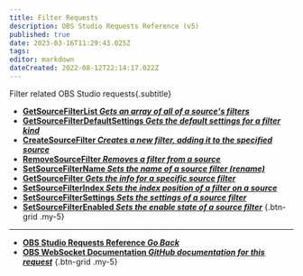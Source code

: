 ```yaml
---
title: Filter Requests
description: OBS Studio Requests Reference (v5)
published: true
date: 2023-03-16T11:29:43.025Z
tags: 
editor: markdown
dateCreated: 2022-08-12T22:14:17.022Z
---
```


Filter related OBS Studio requests{.subtitle}
* [**GetSourceFilterList *Gets an array of all of a source's filters***](/Broadcasters/OBS/Requests/Filter-Requests/GetSourceFilterList)
* [**GetSourceFilterDefaultSettings *Gets the default settings for a filter kind***](/Broadcasters/OBS/Requests/Filter-Requests/GetSourceFilterDefaultSettings)
* [**CreateSourceFilter *Creates a new filter, adding it to the specified source***](/Broadcasters/OBS/Requests/Filter-Requests/CreateSourceFilter)
* [**RemoveSourceFilter *Removes a filter from a source***](/Broadcasters/OBS/Requests/Filter-Requests/RemoveSourceFilter)
* [**SetSourceFilterName *Sets the name of a source filter (rename)***](/Broadcasters/OBS/Requests/Filter-Requests/SetSourceFilterName)
* [**GetSourceFilter *Gets the info for a specific source filter***](/Broadcasters/OBS/Requests/Filter-Requests/GetSourceFilter)
* [**SetSourceFilterIndex *Sets the index position of a filter on a source***](/Broadcasters/OBS/Requests/Filter-Requests/SetSourceFilterIndex)
* [**SetSourceFilterSettings *Sets the settings of a source filter***](/Broadcasters/OBS/Requests/Filter-Requests/SetSourceFilterSettings)
* [**SetSourceFilterEnabled *Sets the enable state of a source filter***](/Broadcasters/OBS/Requests/Filter-Requests/SetSourceFilterEnabled)
{.btn-grid .my-5}

---

- [<i class="mdi mdi-chevron-left"></i>**OBS Studio Requests Reference *Go Back***](/Broadcasters/OBS/Requests)
- [<i class="mdi mdi-github"></i> **OBS WebSocket Documentation *GitHub documentation for this request***](https://github.com/obsproject/obs-websocket/blob/master/docs/generated/protocol.md#filters-requests)
{.btn-grid .my-5}